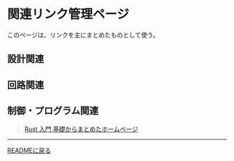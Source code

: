 # 関連リンク管理ページ
このページは、リンクを主にまとめたものとして使う。
## 設計関連
>
## 回路関連
>
## 制御・プログラム関連
>[Rust 入門 基礎からまとめたホームページ](https://zenn.dev/mebiusbox/books/22d4c1ed9b0003/viewer/6d5875)


-------------------------------------
[READMEに戻る](README.md)